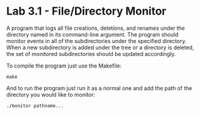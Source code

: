 Lab 3.1 - File/Directory Monitor
================================

A program that logs all file creations, deletions, and renames under the directory named in its command-line argument.
The program should monitor events in all of the subdirectories under the specified directory.
When a new subdirectory is added under the tree or a directory is deleted, the set of monitored subdirectories should be updated accordingly.

To compile the program just use the Makefile:
```
make
```
And to run the program just run it as a normal one and add the path of the directory you would like to monitor:
```
./monitor pathname...
```
